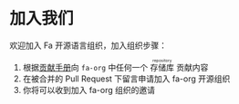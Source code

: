 # 加入我们

欢迎加入 Fa 开源语言组织，加入组织步骤：

1. 根据[贡献手册](../98-contribute/)向 `fa-org` 中任何一个 <ruby>存储库<rp>（</rp><rt>repository</rt><rp>）</rp></ruby> 贡献内容
2. 在被合并的 Pull Request 下留言申请加入 fa-org 开源组织
3. 你将可以收到加入 fa-org 组织的邀请
